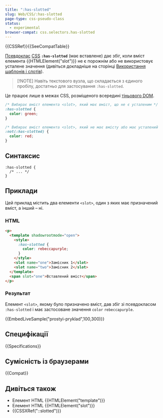 ```yaml
---
title: ":has-slotted"
slug: Web/CSS/:has-slotted
page-type: css-pseudo-class
status:
  - experimental
browser-compat: css.selectors.has-slotted
---
```


{{CSSRef}}{{SeeCompatTable}}

[Псевдоклас](/uk/docs/Web/CSS/Pseudo-classes) [CSS](/uk/docs/Web/CSS) **`:has-slotted`** (має вставлене) дає збіг, коли вміст елемента {{HTMLElement("slot")}} не є порожнім або не використовує усталене значення (дивіться докладніше на сторінці [Використання шаблонів і слотів](/uk/docs/Web/API/Web_components/Using_templates_and_slots)).

> [!NOTE] Навіть текстового вузла, що складається з єдиного пробілу, достатньо для застосування `:has-slotted`.

Це працює лише в межах CSS, розміщеного всередині [тіньового DOM](/uk/docs/Web/API/Web_components/Using_shadow_DOM).

```css
/* Вибирає вміст елемента <slot>, який має вміст, що не є усталеним */
:has-slotted {
  color: green;
}

/* Вибирає вміст елемента <slot>, який не має вмісту або має усталений */
:not(:has-slotted) {
  color: red;
}
```

## Синтаксис

```css-nolint
:has-slotted {
  /* ... */
}
```

## Приклади

Цей приклад містить два елементи `<slot>`, один з яких має призначений вміст, а інший – ні.

### HTML

```html
<p>
  <template shadowrootmode="open">
    <style>
      :has-slotted {
        color: rebeccapurple;
      }
    </style>
    <slot name="one">Замісник 1</slot>
    <slot name="two">Замісник 2</slot>
  </template>
  <span slot="one">Вставлений вміст</span>
</p>
```

### Результат

Елемент `<slot>`, якому було призначено вміст, дав збіг зі псевдокласом `:has-slotted` і має застосоване значення `color` `rebeccapurple`.

{{EmbedLiveSample("prostyi-pryklad",100,300)}}

## Специфікації

{{Specifications}}

## Сумісність із браузерами

{{Compat}}

## Дивіться також

- Елемент HTML {{HTMLElement("template")}}
- Елемент HTML {{HTMLElement("slot")}}
- {{CSSXRef("::slotted")}}
